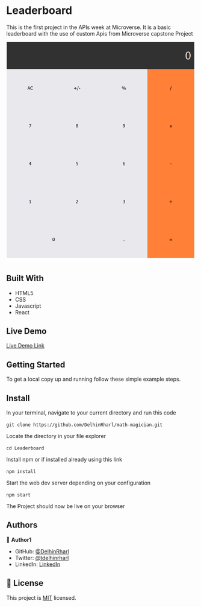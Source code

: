 # Leaderboard

This is the first project in the APIs week at Microverse. It is a basic leaderboard with the use of custom Apis from Microverse capstone Project

![screenshot](./images/scn.png)

## Built With

- HTML5
- CSS
- Javascript
- React

## Live Demo

[Live Demo Link](https://DelhinRharl.github.io/math-magician/src/)

## Getting Started

To get a local copy up and running follow these simple example steps.

## Install

In your terminal, navigate to your current directory and run this code

`git clone https://github.com/DelhinRharl/math-magician.git`

Locate the directory in your file explorer

`cd Leaderboard`

Install npm or if installed already using this link

`npm install`

Start the web dev server depending on your configuration

`npm start`

The Project should now be live on your browser

## Authors

👤 **Author1**

- GitHub: [@DelhinRharl](https://github.com/DelhinRharl)
- Twitter: [@tdelhinrharl](https://twitter.com/delhinrharl)
- LinkedIn: [LinkedIn](https://linkedin.com/in/AffaxedKiprotich)

## 📝 License

This project is [MIT](./MIT.md) licensed.